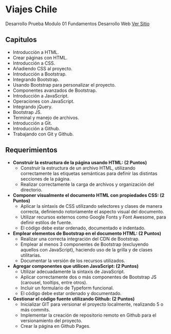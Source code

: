 # **Viajes Chile**
Desarrollo Prueba Modulo 01 Fundamentos Desarrollo Web
[Ver Sitio](https://steinnx.github.io/Prueba01-ViajesChile/)
## **Capitulos**
* Introducción a HTML.
* Crear páginas con HTML.
* Introducción a CSS.
* Añadiendo CSS al proyecto.
* Introducción a Bootstrap.
* Integrando Bootstrap.
* Usando Bootstrap para personalizar el proyecto.
* Componentes avanzados de Bootstrap.
* Introducción a JavaScript.
* Operaciones con JavaScript.
* Integrando jQuery.
* Bootstrap JS.
* Terminal y manejo de archivos.
* Introducción a Git.
* Introducción a Github.
* Trabajando con Git y Github.

## **Requerimientos**
* **Construir la estructura de la página usando HTML: (2 Puntos)**
    * Construir la estructura de un archivo HTML, utilizando correctamente las etiquetas semánticas para definir las distintas secciones de la página.
    * Realizar correctamente la carga de archivos y organización del directorio.
* **Componer visualmente el documento HTML con propiedades CSS: (2 Puntos)**
    * Aplicar la sintaxis de CSS utilizando selectores y clases de manera correcta, definiendo notoriamente el aspecto visual del documento.
    * Utilizar recursos externos como Google Fonts y Font Awesome, para definir estilos de fuente.
    * El código debe estar ordenado, documentado e indentado.
* **Emplear elementos de Bootstrap en el documento HTML: (2 Puntos)**
    * Realizar una correcta integración del CDN de Bootstrap.
    * Emplear al menos 3 componentes de Bootstrap (excluyendo aquellos con JavaScript), haciendo uso de la grilla y de clases utilitarias.
    * Documentar la versión de los recursos utilizados.
* **Agregar componentes que utilicen JavaScript: (2 Puntos)**
    * Utilizar adecuadamente la sintaxis de JavaScript.
    * Aplicar correctamente dos o más componentes de Bootstrap JS (carousel, tooltips, entre otros).
    * Incluir un formulario de Typeform funcional.
    * El código debe estar ordenado y documentado. 
* **Gestionar el código fuente utilizando Github: (2 Puntos)**
    * Inicializar GIT para versionar el proyecto localmente, realizando 5 o más commits.
    * Implementar la creación de repositorio remoto en Github para el versionamiento del proyecto.
    * Crear la página en Github Pages.
